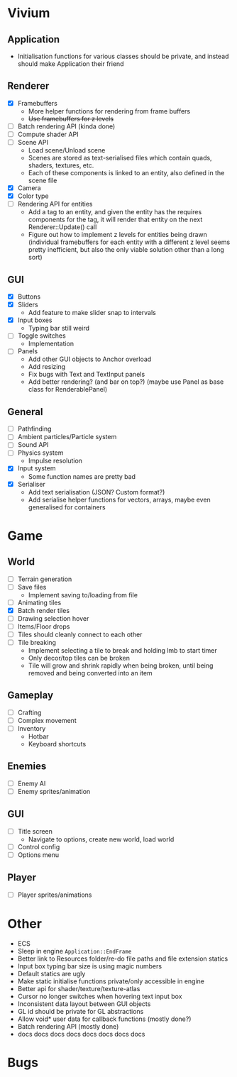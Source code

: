 # Vivium
## Application
- Initialisation functions for various classes should be private, and instead should make Application their friend

## Renderer
- [x] Framebuffers
    - More helper functions for rendering from frame buffers
    - ~~Use framebuffers for z levels~~
- [ ] Batch rendering API (kinda done)
- [ ] Compute shader API
- [ ] Scene API
    - Load scene/Unload scene
    - Scenes are stored as text-serialised files which contain quads, shaders, textures, etc.
    - Each of these components is linked to an entity, also defined in the scene file
- [x] Camera
- [x] Color type
- [ ] Rendering API for entities
    - Add a tag to an entity, and given the entity has the requires components for the tag, it will render that entity on the next Renderer::Update() call
    - Figure out how to implement z levels for entities being drawn (individual framebuffers for each entity with a different z level seems pretty inefficient, but also the only viable solution other than a long sort)

## GUI
- [x] Buttons
- [x] Sliders
    - Add feature to make slider snap to intervals
- [x] Input boxes
    - Typing bar still weird
- [ ] Toggle switches
    - Implementation
- [ ] Panels
    - Add other GUI objects to Anchor overload
    - Add resizing
    - Fix bugs with Text and TextInput panels
    - Add better rendering? (and bar on top?) (maybe use Panel as base class for RenderablePanel)

## General
- [ ] Pathfinding
- [ ] Ambient particles/Particle system
- [ ] Sound API
- [ ] Physics system
    - Impulse resolution
- [x] Input system
    - Some function names are pretty bad
- [x] Serialiser
    - Add text serialisation (JSON? Custom format?)
    - Add serialise helper functions for vectors, arrays, maybe even generalised for containers

# Game
## World
- [ ] Terrain generation
- [ ] Save files
    - Implement saving to/loading from file
- [ ] Animating tiles
- [x] Batch render tiles
- [ ] Drawing selection hover
- [ ] Items/Floor drops
- [ ] Tiles should cleanly connect to each other
- [ ] Tile breaking
    - Implement selecting a tile to break and holding lmb to start timer
    - Only decor/top tiles can be broken
    - Tile will grow and shrink rapidly when being broken, until being removed and being converted into an item

## Gameplay
- [ ] Crafting
- [ ] Complex movement
- [ ] Inventory
    - Hotbar
    - Keyboard shortcuts

## Enemies
- [ ] Enemy AI
- [ ] Enemy sprites/animation

## GUI
- [ ] Title screen
    - Navigate to options, create new world, load world
- [ ] Control config
- [ ] Options menu

## Player
- [ ] Player sprites/animations

# Other
- ECS
- Sleep in engine `Application::EndFrame`
- Better link to Resources folder/re-do file paths and file extension statics
- Input box typing bar size is using magic numbers
- Default statics are ugly
- Make static initialise functions private/only accessible in engine
- Better api for shader/texture/texture-atlas
- Cursor no longer switches when hovering text input box
- Inconsistent data layout between GUI objects
- GL id should be private for GL abstractions
- Allow void* user data for callback functions (mostly done?)
- Batch rendering API (mostly done)
- docs docs docs docs docs docs docs docs

# Bugs